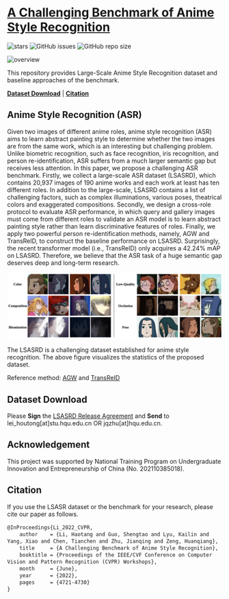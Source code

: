 # [A Challenging Benchmark of Anime Style Recognition](https://arxiv.org/abs/2204.14034v1)

![stars](https://img.shields.io/github/stars/nkjcqvcpi/ASR.svg?style=flat)
![GitHub issues](https://img.shields.io/github/issues/nkjcqvcpi/ASR.svg)
![GitHub repo size](https://img.shields.io/github/repo-size/nkjcqvcpi/ASR.svg)

<img src="figs/test_tSNE.png" alt="overview" style="zoom:100%;" />


This repository provides Large-Scale Anime Style Recognition dataset and baseline approaches of the benchmark.

[**Dataset Download**](#Dataset)  |  [**Citation**](#Citation) 

## Anime Style Recognition (ASR)
Given two images of different anime roles, anime style recognition (ASR) aims to learn abstract painting style to 
determine whether the two images are from the same work, which is an interesting but challenging problem. Unlike 
biometric recognition, such as face recognition, iris recognition, and person re-identification, ASR suffers from a much 
larger semantic gap but receives less attention. In this paper, we propose a challenging ASR benchmark. Firstly, we 
collect a large-scale ASR dataset (LSASRD), which contains 20,937 images of 190 anime works and each work at least has 
ten different roles. In addition to the large-scale, LSASRD contains a list of challenging factors, such as complex 
illuminations, various poses, theatrical colors and exaggerated compositions. Secondly, we design a cross-role protocol 
to evaluate ASR performance, in which query and gallery images must come from different roles to validate an ASR model 
is to learn abstract painting style rather than learn discriminative features of roles. Finally, we apply two powerful 
person re-identification methods, namely, AGW and TransReID, to construct the baseline performance on LSASRD. 
Surprisingly, the recent transformer model (i.e., TransReID) only acquires a 42.24% mAP on LSASRD. Therefore, we believe 
that the ASR task of a huge semantic gap deserves deep and long-term research.

<img src="figs/challenges.png" alt="challenge" style="zoom:100%;" />

The LSASRD is a challenging dataset established for anime style recognition. The above figure visualizes the statistics of the proposed dataset.

Reference method: [AGW](https://github.com/mangye16/ReID-Surveye) and [TransReID](https://github.com/damo-cv/TransReID)

## Dataset Download

[//]: # (If you are interested in ASR, you can download a subset of LSASRD here for a glance:)

[//]: # ()
[//]: # (- [BaiduDisk]&#40;&#41;, [GoogleDrive]&#40;&#41;.)

[//]: # ()
[//]: # (**If you want the whole dataset, you should follow the steps:**)

Please **Sign** the [LSASRD Release Agreement](LSASRD%20RELEASE%20AGREEMENT.pdf) and **Send** to lei_houtong[at]stu.hqu.edu.cn OR jqzhu[at]hqu.edu.cn.

## Acknowledgement

This project was supported by National Training Program on Undergraduate Innovation and Entrepreneurship of China (No. 202110385018).

## Citation

If you use the LSASR dataset or the benchmark for your research, please cite our paper as follows.

```
@InProceedings{Li_2022_CVPR,
    author    = {Li, Haotang and Guo, Shengtao and Lyu, Kailin and Yang, Xiao and Chen, Tianchen and Zhu, Jianqing and Zeng, Huanqiang},
    title     = {A Challenging Benchmark of Anime Style Recognition},
    booktitle = {Proceedings of the IEEE/CVF Conference on Computer Vision and Pattern Recognition (CVPR) Workshops},
    month     = {June},
    year      = {2022},
    pages     = {4721-4730}
}
```
